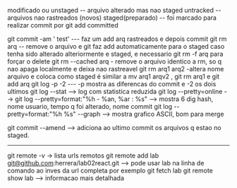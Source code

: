 modificado ou unstaged -- arquivo alterado mas nao staged 
untracked -- arquivos nao rastreados (novos)
staged(preparado) -- foi marcado para realizar commit por git add
committed 

git commit -am ' test'  --- faz um add arq rastreados e depois commit 
git rm arq   -- remove o arquivo e git faz add automaticamente para o staged 
    caso tenha sido alterado alteriormente e staged,  e necessario git rm -f arq  para forçar o delete
 git rm --cached arq  - remove o arquivo identico a rm, so q nao apaga localmente e deixa nao rastreavel
 git rm arq1 arq2  -altera nome arquivo e coloca como staged
     é similar a mv arq1 arqv2 , git rm arq1 e git add arq
 git log -p -2   --- -p  mostra as diferencas do commit e -2 os dois ultimos
 git log --stat  --> log com statistica reduzida
 git log --pretty=online  -->
 git log --pretty=format:"%h - %an, %ar : %s"  --> mostra 6 dig hash, nome usuario, tempo q foi alterado, nome commit
 git log --pretty=format:"%h %s" --graph  --> mostra grafico ASCII, bom para merge

git commit --amend --> adiciona ao ultimo commit os arquivos q estao no staged. 

-----------------------------------------------------------------------------------
git remote -v -> lista urls remotos 
git remote add lab  git@github.com:herrera/lab02react.git --> pode usar lab na linha de comando ao inves da url completa
                                                       por exemplo git fetch lab
git remote show lab --> informacao mais detalhada




